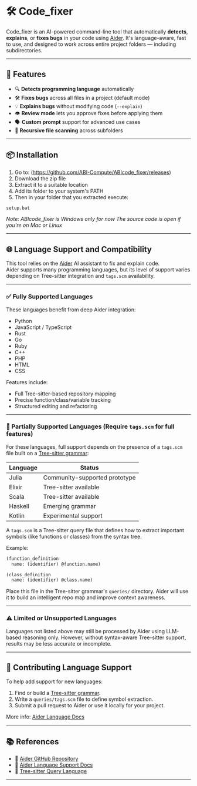 # 🛠 Code_fixer

Code_fixer is an AI-powered command-line tool that automatically **detects**, **explains**, or **fixes bugs** in your code using [Aider](https://github.com/paulgb/aider). It's language-aware, fast to use, and designed to work across entire project folders — including subdirectories.

---

## 🚀 Features

- 🔍 **Detects programming language** automatically  
- 🛠 **Fixes bugs** across all files in a project (default mode)  
- 💡 **Explains bugs** without modifying code (`--explain`)  
- 👁️ **Review mode** lets you approve fixes before applying them  
- 🗣️ **Custom prompt** support for advanced use cases  
- 📁 **Recursive file scanning** across subfolders  

---

## 📦 Installation

1. Go to: (https://github.com/ABI-Compute/ABIcode_fixer/releases)
2. Download the zip file
3. Extract it to a suitable location
4. Add its folder to your system's PATH
5. Then in your folder that you extracted execute:
```bash
setup.bat
```

*Note: ABIcode_fixer is Windows only for now*
*The source code is open if you're on Mac or Linux*

---

## 🌐 Language Support and Compatibility

This tool relies on the [Aider](https://aider.chat) AI assistant to fix and explain code.  
Aider supports many programming languages, but its level of support varies depending on Tree-sitter integration and `tags.scm` availability.

---

### ✅ Fully Supported Languages

These languages benefit from deep Aider integration:

- Python  
- JavaScript / TypeScript  
- Rust  
- Go  
- Ruby  
- C++  
- PHP  
- HTML  
- CSS  

Features include:
- Full Tree-sitter-based repository mapping
- Precise function/class/variable tracking
- Structured editing and refactoring

---

### 🧩 Partially Supported Languages (Require `tags.scm` for full features)

For these languages, full support depends on the presence of a `tags.scm` file built on a [Tree-sitter grammar](https://tree-sitter.github.io/tree-sitter/):

| Language   | Status                        |
|------------|-------------------------------|
| Julia      | Community-supported prototype |
| Elixir     | Tree-sitter available         |
| Scala      | Tree-sitter available         |
| Haskell    | Emerging grammar              |
| Kotlin     | Experimental support          |

A `tags.scm` is a Tree-sitter query file that defines how to extract important symbols (like functions or classes) from the syntax tree.

Example:
```scheme
(function_definition
  name: (identifier) @function.name)

(class_definition
  name: (identifier) @class.name)
```

Place this file in the Tree-sitter grammar's `queries/` directory. Aider will use it to build an intelligent repo map and improve context awareness.

---

### ⚠️ Limited or Unsupported Languages

Languages not listed above may still be processed by Aider using LLM-based reasoning only. However, without syntax-aware Tree-sitter support, results may be less accurate or incomplete.

---

## 🧠 Contributing Language Support

To help add support for new languages:

1. Find or build a [Tree-sitter grammar](https://github.com/tree-sitter).
2. Write a `queries/tags.scm` file to define symbol extraction.
3. Submit a pull request to Aider or use it locally for your project.

More info: [Aider Language Docs](https://aider.chat/docs/languages.html#contributing-tags-scm)

---

## 📚 References

- 🤖 [Aider GitHub Repository](https://github.com/paulgb/aider)
- 📄 [Aider Language Support Docs](https://aider.chat/docs/languages.html)
- 🧵 [Tree-sitter Query Language](https://tree-sitter.github.io/tree-sitter/using-parsers#query-syntax)

---
